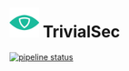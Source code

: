 # <img src=".repo/assets/icon-512x512.png"  width="52" height="52"> TrivialSec

[![pipeline status](https://gitlab.com/trivialsec/appserver/badges/main/pipeline.svg)](https://gitlab.com/trivialsec/appserver/commits/main)
